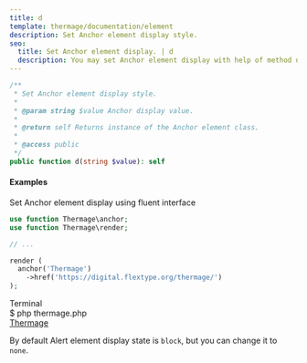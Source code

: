 ```yaml
---
title: d
template: thermage/documentation/element
description: Set Anchor element display style.
seo:
  title: Set Anchor element display. | d
  description: You may set Anchor element display with help of method d
---
```


```php
/**
 * Set Anchor element display style.
 *
 * @param string $value Anchor display value.
 *
 * @return self Returns instance of the Anchor element class.
 *
 * @access public
 */
public function d(string $value): self
```

#### Examples

Set Anchor element display using fluent interface
```php
use function Thermage\anchor;
use function Thermage\render;

// ...

render (
  anchor('Thermage')
    ->href('https://digital.flextype.org/thermage/')
);
```

<div class="terminal">
  <div class="terminal-header">Terminal</div>
  <div class="terminal-body">
    <div class="terminal-command">$ php thermage.php</div>
    <div class="el-a"><a href="https://digital.flextype.org/thermage/">Thermage</a></div>
  </div>
</div>

By default Alert element display state is `block`, but you can change it to `none`.